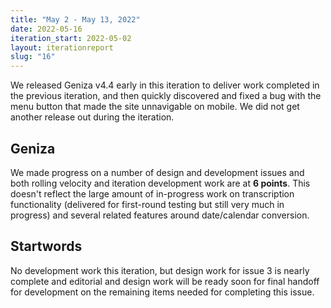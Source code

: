 ```yaml
---
title: "May 2 - May 13, 2022"
date: 2022-05-16
iteration_start: 2022-05-02
layout: iterationreport
slug: "16"
---
```


We released Geniza v4.4 early in this iteration to deliver work completed in the previous iteration, and then quickly discovered and fixed a bug with the menu button that made the site unnavigable on mobile. We did not get another release out during the iteration.

## Geniza
We made progress on a number of design and development issues and both rolling velocity and iteration development work are at **6 points**.  This doesn't reflect the large amount of in-progress work on transcription functionality (delivered for first-round testing but still very much in progress) and several related features around date/calendar conversion.

## Startwords

No development work this iteration, but design work for issue 3 is nearly complete and editorial and design work will be ready soon for final handoff for development on the remaining items needed for completing this issue.








